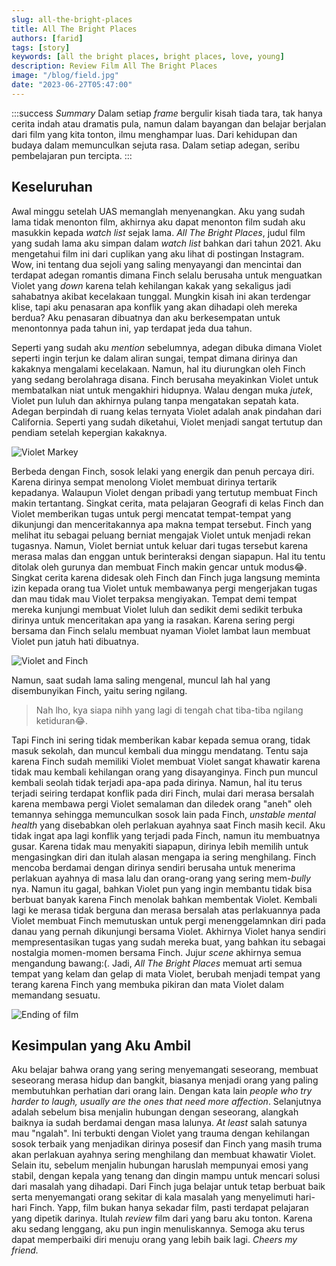 ```yaml
---
slug: all-the-bright-places
title: All The Bright Places
authors: [farid]
tags: [story]
keywords: [all the bright places, bright places, love, young]
description: Review Film All The Bright Places
image: "/blog/field.jpg"
date: "2023-06-27T05:47:00"
---
```


:::success _Summary_
Dalam setiap _frame_ bergulir kisah tiada tara, tak hanya cerita indah atau dramatis pula, namun dalam bayangan dan belajar berjalan dari film yang kita tonton, ilmu menghampar luas. Dari kehidupan dan budaya dalam memunculkan sejuta rasa. Dalam setiap adegan, seribu pembelajaran pun tercipta.
:::

<!-- truncate -->

## Keseluruhan

Awal minggu setelah UAS memanglah menyenangkan. Aku yang sudah lama tidak menonton film, akhirnya aku dapat menonton film sudah aku masukkin kepada _watch list_ sejak lama. _All The Bright Places_, judul film yang sudah lama aku simpan dalam _watch list_ bahkan dari tahun 2021. Aku mengetahui film ini dari cuplikan yang aku lihat di postingan Instagram. Wow, ini tentang dua sejoli yang saling menyayangi dan mencintai dan terdapat adegan romantis dimana Finch selalu berusaha untuk menguatkan Violet yang _down_ karena telah kehilangan kakak yang sekaligus jadi sahabatnya akibat kecelakaan tunggal. Mungkin kisah ini akan terdengar klise, tapi aku penasaran apa konflik yang akan dihadapi oleh mereka berdua? Aku penasaran dibuatnya dan aku berkesempatan untuk menontonnya pada tahun ini, yap terdapat jeda dua tahun.

Seperti yang sudah aku _mention_ sebelumnya, adegan dibuka dimana Violet seperti ingin terjun ke dalam aliran sungai, tempat dimana dirinya dan kakaknya mengalami kecelakaan. Namun, hal itu diurungkan oleh Finch yang sedang berolahraga disana. Finch berusaha meyakinkan Violet untuk membatalkan niat untuk mengakhiri hidupnya. Walau dengan muka _jutek_, Violet pun luluh dan akhirnya pulang tanpa mengatakan sepatah kata. Adegan berpindah di ruang kelas ternyata Violet adalah anak pindahan dari California. Seperti yang sudah diketahui, Violet menjadi sangat tertutup dan pendiam setelah kepergian kakaknya.

<img src="https://64.media.tumblr.com/1ad540c83549266be4164e4d21a0c127/e9861ef7466b132e-ff/s400x600/d8537b90f7d61973b1217ae463c5176ada5cc3a5.jpg" alt="Violet Markey" />

Berbeda dengan Finch, sosok lelaki yang energik dan penuh percaya diri. Karena dirinya sempat menolong Violet membuat dirinya tertarik kepadanya. Walaupun Violet dengan pribadi yang tertutup membuat Finch makin tertantang. Singkat cerita, mata pelajaran Geografi di kelas Finch dan Violet memberikan tugas untuk pergi mencatat tempat-tempat yang dikunjungi dan menceritakannya apa makna tempat tersebut. Finch yang melihat itu sebagai peluang berniat mengajak Violet untuk menjadi rekan tugasnya. Namun, Violet berniat untuk keluar dari tugas tersebut karena merasa malas dan enggan untuk berinteraksi dengan siapapun. Hal itu tentu ditolak oleh gurunya dan membuat Finch makin gencar untuk modus😂. Singkat cerita karena didesak oleh Finch dan Finch juga langsung meminta izin kepada orang tua Violet untuk membawanya pergi mengerjakan tugas dan mau tidak mau Violet terpaksa mengiyakan. Tempat demi tempat mereka kunjungi membuat Violet luluh dan sedikit demi sedikit terbuka dirinya untuk menceritakan apa yang ia rasakan. Karena sering pergi bersama dan Finch selalu membuat nyaman Violet lambat laun membuat Violet pun jatuh hati dibuatnya.

<img src="https://static01.nyt.com/images/2020/02/26/arts/allthebright1/allthebright1-jumbo.jpg?quality=75&auto=webp" alt="Violet and Finch" />

Namun, saat sudah lama saling mengenal, muncul lah hal yang disembunyikan Finch, yaitu sering ngilang.

> Nah lho, kya siapa nihh yang lagi di tengah chat tiba-tiba ngilang ketiduran😂.

Tapi Finch ini sering tidak memberikan kabar kepada semua orang, tidak masuk sekolah, dan muncul kembali dua minggu mendatang. Tentu saja karena Finch sudah memiliki Violet membuat Violet sangat khawatir karena tidak mau kembali kehilangan orang yang disayanginya. Finch pun muncul kembali seolah tidak terjadi apa-apa pada dirinya. Namun, hal itu terus terjadi seiring terdapat konflik pada diri Finch, mulai dari merasa bersalah karena membawa pergi Violet semalaman dan diledek orang "aneh" oleh temannya sehingga memunculkan sosok lain pada Finch, _unstable mental health_ yang disebabkan oleh perlakuan ayahnya saat Finch masih kecil. Aku tidak ingat apa lagi konflik yang terjadi pada Finch, namun itu membuatnya gusar. Karena tidak mau menyakiti siapapun, dirinya lebih memilih untuk mengasingkan diri dan itulah alasan mengapa ia sering menghilang. Finch mencoba berdamai dengan dirinya sendiri berusaha untuk menerima perlakuan ayahnya di masa lalu dan orang-orang yang sering mem-_bully_ nya. Namun itu gagal, bahkan Violet pun yang ingin membantu tidak bisa berbuat banyak karena Finch menolak bahkan membentak Violet. Kembali lagi ke merasa tidak berguna dan merasa bersalah atas perlakuannya pada Violet membuat Finch memutuskan untuk pergi menenggelamnkan diri pada danau yang pernah dikunjungi bersama Violet. Akhirnya Violet hanya sendiri mempresentasikan tugas yang sudah mereka buat, yang bahkan itu sebagai nostalgia momen-momen bersama Finch. Jujur _scene_ akhirnya semua mengandung bawang:(. Jadi, _All The Bright Places_ memuat arti semua tempat yang kelam dan gelap di mata Violet, berubah menjadi tempat yang terang karena Finch yang membuka pikiran dan mata Violet dalam memandang sesuatu.

<img src="https://i.pinimg.com/originals/7b/06/31/7b0631f758cf1eba3ddb87e4b227a53e.jpg" alt="Ending of film" />

## Kesimpulan yang Aku Ambil

Aku belajar bahwa orang yang sering menyemangati seseorang, membuat seseorang merasa hidup dan bangkit, biasanya menjadi orang yang paling membutuhkan perhatian dari orang lain. Dengan kata lain _people who try harder to laugh, usually are the ones that need more affection_. Selanjutnya adalah sebelum bisa menjalin hubungan dengan seseorang, alangkah baiknya ia sudah berdamai dengan masa lalunya. _At least_ salah satunya mau "ngalah". Ini terbukti dengan Violet yang trauma dengan kehilangan sosok terbaik yang menjadikan dirinya posesif dan Finch yang masih truma akan perlakuan ayahnya sering menghilang dan membuat khawatir Violet. Selain itu, sebelum menjalin hubungan haruslah mempunyai emosi yang stabil, dengan kepala yang tenang dan dingin mampu untuk mencari solusi dari masalah yang dihadapi. Dari Finch juga belajar untuk tetap berbuat baik serta menyemangati orang sekitar di kala masalah yang menyelimuti hari-hari Finch. Yapp, film bukan hanya sekadar film, pasti terdapat pelajaran yang dipetik darinya. Itulah _review_ film dari yang baru aku tonton. Karena aku sedang lenggang, aku pun ingin menuliskannya. Semoga aku terus dapat memperbaiki diri menuju orang yang lebih baik lagi. _Cheers my friend._
